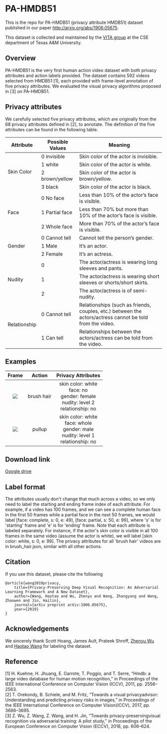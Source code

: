 # PA-HMDB51
This is the repo for PA-HMDB51 (privacy attribute HMDB51) dataset published in our paper http://arxiv.org/abs/1906.05675.

This dataset is collected and maintained by the [VITA group](https://www.atlaswang.com/group) at the CSE department of Texas A&M University.


## Overview
PA-HMDB51 is the very first human action video dataset with both privacy attributes and action labels provided. The dataset contains 592 videos selected from HMDB51 [1], each provided with frame-level annotation of five privacy attributes. We evaluated the visual privacy algorithms proposed in [3] on PA-HMDB51.

## Privacy attributes
We carefully selected five privacy attributes, which are originally from the 68 privacy attributes defined in [2], to annotate. The definition of the five attributes can be found in the following table. 

<!-- ![PA def table](https://github.com/htwang14/PA-HMDB51/blob/master/imgs/def_table.PNG)-->

<table id="Main table">
    <thead>
        <tr>
            <th>Attribute</th>
            <th>Possible Values</th>
            <th>Meaning</th>
        </tr>
    </thead>
    <tbody>
        <tr>
            <td rowspan=4> Skin Color </td>
            <td> 0 invisible </td> 
            <td> Skin color of the actor is invisible. </td>
        </tr>
        <tr>
            <td> 1 white </td> 
            <td> Skin color of the actor is white. </td>
        </tr>
        <tr>
            <td> 2 brown/yellow </td> 
            <td> Skin color of the actor is brown/yellow. </td>
        </tr>
        <tr>
            <td> 3 black </td> 
            <td> Skin color of the actor is black. </td>
        </tr>
        <tr>
            <td rowspan=3> Face </td>
            <td> 0 No face </td> 
            <td> Less than 10% of the actor’s face is visible.  </td>
        </tr>
        <tr>
            <td> 1 Partial face </td> 
            <td> Less than 70% but more than 10% of the actor’s face is visible. </td>
        </tr>
        <tr>
            <td> 2 Whole face </td> 
            <td> More than 70% of the actor’s face is visible. </td>
        </tr>
        <tr>
            <td rowspan=3> Gender </td>
            <td> 0 Cannot tell </td> 
            <td> Cannot tell the person’s gender.  </td>
        </tr>
        <tr>
            <td> 1 Male </td> 
            <td> It’s an actor. </td>
        </tr>
        <tr>
            <td> 2 Female </td> 
            <td> It’s an actress. </td>
        </tr>
        <tr>
            <td rowspan=3> Nudity </td>
            <td> 0 </td> 
            <td> The actor/actress is wearing long sleeves and pants.  </td>
        </tr>
        <tr>
            <td> 1 </td> 
            <td> The actor/actress is wearing short sleeves or shorts/short skirts. </td>
        </tr>
        <tr>
            <td> 2 </td> 
            <td> The actor/actress is of semi-nudity. </td>
        </tr>
        <tr>
            <td rowspan=2> Relationship </td>
            <td> 0 Cannot tell </td> 
            <td> Relationships (such as friends, couples, etc.) between the actors/actress cannot be told from the video.   </td>
        </tr>
        <tr>
            <td> 1 Can tell </td> 
            <td> Relationships between the actors/actress can be told from the video. </td>
        </tr>
    </tbody>
</table>


## Examples
| Frame             |  Action | Privacy Attributes | 
|:-------------------------:|:-------------------------:|:----------------------:|
| ![](https://github.com/htwang14/PA-HMDB51/blob/master/imgs/brush_hair.png) | brush hair | skin color: white <br> face: no <br> gender: female <br> nudity: level 2 <br> relationship: no |
| ![](https://github.com/htwang14/PA-HMDB51/blob/master/imgs/pullup.png) | pullup | skin color: white <br> face: whole <br> gender: male <br> nudity: level 1 <br> relationship: no |

## Download link
[Google drive](https://drive.google.com/drive/folders/1NH71LxF3rTwTSnxXcA3Wy8GOn6JluGNr?usp=sharing)

## Label format
The attributes usually don't change that much across a video, so we only need to label the starting and ending frame index of each attribute. 
For example, if a video has 100 frames, and we can see a complete human face in the first 50 frames while a partial face in the next 50 frames, we would label [face: complete, s: 0, e: 49], [face: partial, s: 50, e: 99], where 's' is for 'starting' frame and 'e' is for 'ending' frame. 
Note that each attribute is labeled separately.
For instance, if the actor's skin color is visible in all 100 frames in the same video (assume the actor is white), we will label [skin color: white, s: 0, e: 99]. 
The privacy attributes for all 'brush hair' videos are in brush_hair.json, similar with all other actions.

## Citation
If you use this dataset, please cite the following
```
@article{wang2019privacy,
    title={Privacy-Preserving Deep Visual Recognition: An Adversarial Learning Framework and A New Dataset},
    author={Wang, Haotao and Wu, Zhenyu and Wang, Zhangyang and Wang, Zhaowen and Jin, Hailin},
    journal={arXiv preprint arXiv:1906.05675},
    year={2019}
}
```

## Acknowledgements
We sincerely thank Scott Hoang, James Ault, Prateek Shroff, [Zhenyu Wu](https://wuzhenyusjtu.github.io/) and [Haotao Wang](http://people.tamu.edu/~htwang/) for labeling the dataset.

## Reference
[1] H. Kuehne, H. Jhuang, E. Garrote, T. Poggio, and T. Serre, “Hmdb:
a large video database for human motion recognition,” in Proceedings of the IEEE International Conference on Computer Vision (ICCV),
2011, pp. 2556–2563. <br />
[2] T. Orekondy, B. Schiele, and M. Fritz, “Towards a visual privacyadvisor: Understanding and predicting privacy risks in images,” in Proceedings of the IEEE International Conference on Computer Vision(ICCV), 2017, pp. 3686–3695. <br />
[3] Z. Wu, Z. Wang, Z. Wang, and H. Jin, “Towards privacy-preservingvisual recognition via adversarial training: A pilot study,” in Proceedings of the European Conference on Computer Vision (ECCV), 2018, pp. 606–624. <br />
